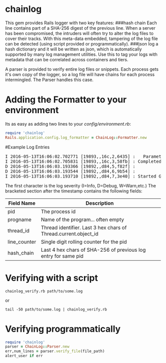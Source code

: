 # chainlog
This gem provides Rails logger with two key features:
###hash chain
  Each line contains part of a SHA-256 digest of the previous line. When a server has been compromised, the intruders will often try to alter the log files to cover their tracks.  With this meta-data embedded, tampering of the log file can be detected (using script provided or programmatically).
###json
  log a hash dictionary and it will be written as json, which is automatically supported by many log management utilities.  Use this to tag your logs with metadata that can be correlated across containers and tiers.

A parser is provided to verify entire log files or snippets.
Each process gets it's own copy of the logger, so a log file will have chains for each process intermingled.  The Parser handles this case.

# Adding the Formatter to your environment

Its as easy as adding two lines to your *config/environment.rb*:

```ruby
require 'chainlog'
Rails.application.config.log_formatter = ChainLog::Formatter.new
```

#Example Log Entries
<pre>
I 2016-05-13T16:06:02.702771 [19893,,16c,2,6435] :   Parameters: {"flash"=>"false"}
I 2016-05-13T16:06:02.705831 [19893,,16c,3,58fb] : Completed 200 OK in 3ms (Views: 0.4ms | ActiveRecord: 0.0ms)
D 2016-05-13T16:06:03.193366 [19892,,d84,5,f82f] :
D 2016-05-13T16:06:03.193544 [19892,,d84,6,9b54] :
I 2016-05-13T16:06:03.193710 [19892,,d84,7,3e40] : Started GET "/" for ::1 at 2016-05-13 16:06:03 -0500
</pre>
The first character is the log severity (I=Info, D=Debug, W=Warn,etc.)
The bracketed section after the timestamp contains the following fields:

 Field Name | Description
-------------|-----------------
pid         | The process id
progname    | Name of the program... often empty
thread_id   | Thread identifier. Last 3 hex chars of Thread.current.object_id
line_counter| Single digit rolling counter for the pid
hash_chain  | Last 4 hex chars of SHA-256 of previous log entry for same pid

# Verifying with a script

`chainlog_verify.rb path/to/some.log`

or

`tail -50 path/to/some.log | chainlog_verify.rb`

# Verifying programmatically

```ruby
require 'chainlog'
parser = ChainLog::Parser.new
err,num_lines = parser.verify_file(file_path)
alert_user if err
```
